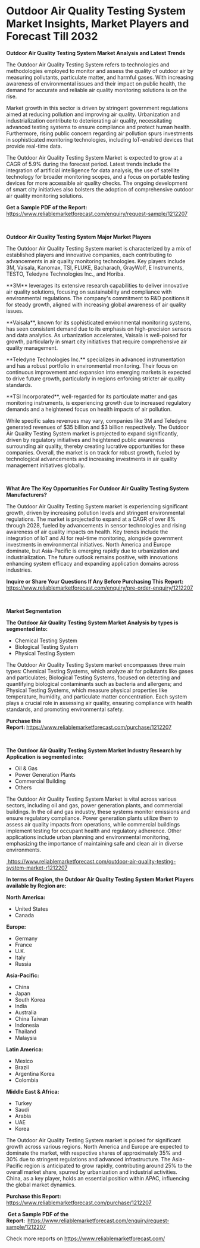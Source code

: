 <p><h1>Outdoor Air Quality Testing System Market Insights, Market Players and Forecast Till 2032</h1></p><p><strong>Outdoor Air Quality Testing System Market Analysis and Latest Trends</strong></p>
<p><p>The Outdoor Air Quality Testing System refers to technologies and methodologies employed to monitor and assess the quality of outdoor air by measuring pollutants, particulate matter, and harmful gases. With increasing awareness of environmental issues and their impact on public health, the demand for accurate and reliable air quality monitoring solutions is on the rise. </p><p>Market growth in this sector is driven by stringent government regulations aimed at reducing pollution and improving air quality. Urbanization and industrialization contribute to deteriorating air quality, necessitating advanced testing systems to ensure compliance and protect human health. Furthermore, rising public concern regarding air pollution spurs investments in sophisticated monitoring technologies, including IoT-enabled devices that provide real-time data.</p><p>The Outdoor Air Quality Testing System Market is expected to grow at a CAGR of 5.9% during the forecast period. Latest trends include the integration of artificial intelligence for data analysis, the use of satellite technology for broader monitoring scopes, and a focus on portable testing devices for more accessible air quality checks. The ongoing development of smart city initiatives also bolsters the adoption of comprehensive outdoor air quality monitoring solutions.</p></p>
<p><strong>Get a Sample PDF of the Report:&nbsp;</strong> <a href="https://www.reliablemarketforecast.com/enquiry/request-sample/1212207?utm_campaign=2781&utm_medium=2&utm_source=Github&utm_content=ia&utm_term=24032025&utm_id=outdoor-air-quality-testing-system">https://www.reliablemarketforecast.com/enquiry/request-sample/1212207</a></p>
<p>&nbsp;</p>
<p><strong>Outdoor Air Quality Testing System Major Market Players</strong></p>
<p><p>The Outdoor Air Quality Testing System market is characterized by a mix of established players and innovative companies, each contributing to advancements in air quality monitoring technologies. Key players include 3M, Vaisala, Kanomax, TSI, FLUKE, Bacharach, GrayWolf, E Instruments, TESTO, Teledyne Technologies Inc., and Horiba.</p><p>**3M** leverages its extensive research capabilities to deliver innovative air quality solutions, focusing on sustainability and compliance with environmental regulations. The company's commitment to R&D positions it for steady growth, aligned with increasing global awareness of air quality issues.</p><p>**Vaisala**, known for its sophisticated environmental monitoring systems, has seen consistent demand due to its emphasis on high-precision sensors and data analytics. As urbanization accelerates, Vaisala is well-poised for growth, particularly in smart city initiatives that require comprehensive air quality management.</p><p>**Teledyne Technologies Inc.** specializes in advanced instrumentation and has a robust portfolio in environmental monitoring. Their focus on continuous improvement and expansion into emerging markets is expected to drive future growth, particularly in regions enforcing stricter air quality standards.</p><p>**TSI Incorporated**, well-regarded for its particulate matter and gas monitoring instruments, is experiencing growth due to increased regulatory demands and a heightened focus on health impacts of air pollution.</p><p>While specific sales revenues may vary, companies like 3M and Teledyne generated revenues of $35 billion and $3 billion respectively. The Outdoor Air Quality Testing System market is projected to expand significantly, driven by regulatory initiatives and heightened public awareness surrounding air quality, thereby creating lucrative opportunities for these companies. Overall, the market is on track for robust growth, fueled by technological advancements and increasing investments in air quality management initiatives globally.</p></p>
<p>&nbsp;</p>
<p><strong>What Are The Key Opportunities For Outdoor Air Quality Testing System Manufacturers?</strong></p>
<p><p>The Outdoor Air Quality Testing System market is experiencing significant growth, driven by increasing pollution levels and stringent environmental regulations. The market is projected to expand at a CAGR of over 8% through 2028, fueled by advancements in sensor technologies and rising awareness of air quality impacts on health. Key trends include the integration of IoT and AI for real-time monitoring, alongside government investments in environmental initiatives. North America and Europe dominate, but Asia-Pacific is emerging rapidly due to urbanization and industrialization. The future outlook remains positive, with innovations enhancing system efficacy and expanding application domains across industries.</p></p>
<p><strong>Inquire or Share Your Questions If Any Before Purchasing This Report:</strong> <a href="https://www.reliablemarketforecast.com/enquiry/pre-order-enquiry/1212207?utm_campaign=2781&utm_medium=2&utm_source=Github&utm_content=ia&utm_term=24032025&utm_id=outdoor-air-quality-testing-system">https://www.reliablemarketforecast.com/enquiry/pre-order-enquiry/1212207</a></p>
<p>&nbsp;</p>
<p><strong>Market Segmentation</strong></p>
<p><strong>The Outdoor Air Quality Testing System Market Analysis by types is segmented into:</strong></p>
<p><ul><li>Chemical Testing System</li><li>Biological Testing System</li><li>Physical Testing System</li></ul></p>
<p><p>The Outdoor Air Quality Testing System market encompasses three main types: Chemical Testing Systems, which analyze air for pollutants like gases and particulates; Biological Testing Systems, focused on detecting and quantifying biological contaminants such as bacteria and allergens; and Physical Testing Systems, which measure physical properties like temperature, humidity, and particulate matter concentration. Each system plays a crucial role in assessing air quality, ensuring compliance with health standards, and promoting environmental safety.</p></p>
<p><strong>Purchase this Report:&nbsp;</strong><a href="https://www.reliablemarketforecast.com/purchase/1212207?utm_campaign=2781&utm_medium=2&utm_source=Github&utm_content=ia&utm_term=24032025&utm_id=outdoor-air-quality-testing-system">https://www.reliablemarketforecast.com/purchase/1212207</a></p>
<p>&nbsp;</p>
<p><strong>The Outdoor Air Quality Testing System Market Industry Research by Application is segmented into:</strong></p>
<p><ul><li>Oil & Gas</li><li>Power Generation Plants</li><li>Commercial Building</li><li>Others</li></ul></p>
<p><p>The Outdoor Air Quality Testing System Market is vital across various sectors, including oil and gas, power generation plants, and commercial buildings. In the oil and gas industry, these systems monitor emissions and ensure regulatory compliance. Power generation plants utilize them to assess air quality impacts from operations, while commercial buildings implement testing for occupant health and regulatory adherence. Other applications include urban planning and environmental monitoring, emphasizing the importance of maintaining safe and clean air in diverse environments.</p></p>
<p><a href="https://www.reliablemarketforecast.com/outdoor-air-quality-testing-system-market-r1212207?utm_campaign=2781&utm_medium=2&utm_source=Github&utm_content=ia&utm_term=24032025&utm_id=outdoor-air-quality-testing-system">&nbsp;https://www.reliablemarketforecast.com/outdoor-air-quality-testing-system-market-r1212207</a></p>
<p><strong>In terms of Region, the Outdoor Air Quality Testing System Market Players available by Region are:</strong></p>
<p>
    <p> <strong> North America: </strong>
        <ul>
            <li>United States</li>
            <li>Canada</li>
        </ul>
        </p> 
    <p> <strong> Europe: </strong>
        <ul>
            <li>Germany</li>
            <li>France</li>
            <li>U.K.</li>
            <li>Italy</li>
            <li>Russia</li>
        </ul>
        </p> 
    <p> <strong> Asia-Pacific: </strong>
        <ul>
            <li>China</li>
            <li>Japan</li>
            <li>South Korea</li>
            <li>India</li>
            <li>Australia</li>
            <li>China Taiwan</li>
            <li>Indonesia</li>
            <li>Thailand</li>
            <li>Malaysia</li>
        </ul>
        </p> 
    <p> <strong> Latin America: </strong>
        <ul>
            <li>Mexico</li>
            <li>Brazil</li>
            <li>Argentina Korea</li>
            <li>Colombia</li>
        </ul>
        </p> 
    <p> <strong> Middle East & Africa: </strong>
        <ul>
            <li>Turkey</li>
            <li>Saudi</li>
            <li>Arabia</li>
            <li>UAE</li>
            <li>Korea</li>
        </ul>
    </p>
    </p>
<p><p>The Outdoor Air Quality Testing System market is poised for significant growth across various regions. North America and Europe are expected to dominate the market, with respective shares of approximately 35% and 30% due to stringent regulations and advanced infrastructure. The Asia-Pacific region is anticipated to grow rapidly, contributing around 25% to the overall market share, spurred by urbanization and industrial activities. China, as a key player, holds an essential position within APAC, influencing the global market dynamics.</p></p>
<p><strong>Purchase this Report: </strong><a href="https://www.reliablemarketforecast.com/purchase/1212207?utm_campaign=2781&utm_medium=2&utm_source=Github&utm_content=ia&utm_term=24032025&utm_id=outdoor-air-quality-testing-system">https://www.reliablemarketforecast.com/purchase/1212207</a></p>
<p>&nbsp;<strong>Get a Sample PDF of the Report:&nbsp;&nbsp;</strong><a href="https://www.reliablemarketforecast.com/enquiry/request-sample/1212207?utm_campaign=2781&utm_medium=2&utm_source=Github&utm_content=ia&utm_term=24032025&utm_id=outdoor-air-quality-testing-system">https://www.reliablemarketforecast.com/enquiry/request-sample/1212207</a></p>
<p><strong></strong></p>
<p>Check more reports on <a href="https://www.reliablemarketforecast.com/?utm_campaign=2781&utm_medium=2&utm_source=Github&utm_content=ia&utm_term=24032025&utm_id=outdoor-air-quality-testing-system">https://www.reliablemarketforecast.com/</a></p>